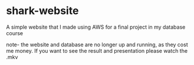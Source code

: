# shark-website
A simple website that I made using AWS for a final project in my database course

note- the website and database are no longer up and running, as they cost me money.
If you want to see the result and presentation please watch the .mkv
